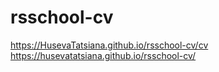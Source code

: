 # rsschool-cv

https://HusevaTatsiana.github.io/rsschool-cv/cv
https://husevatatsiana.github.io/rsschool-cv/
